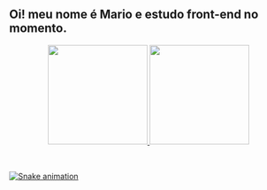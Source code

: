 ## Oi! meu nome é Mario e estudo front-end no momento.
<div align="center">
  <a href="https://github.com/mariolucass">
  <img height="180em" src="https://github-readme-stats.vercel.app/api?username=mariolucass&show_icons=true&theme=dracula&include_all_commits=true&count_private=true"/>
  <img height="180em" src="https://github-readme-stats.vercel.app/api/top-langs/?username=mariolucass&layout=compact&langs_count=7&theme=radical"/>
</div>
<div style="display: inline_block"><br>

</div>
  
  ##
 
<div> 
 
  ![Snake animation](https://github.com/mariolucass/mariolucass/blob/output/github-contribution-grid-snake.svg)
 
</div>
